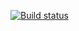 [![Build status](https://ci.appveyor.com/api/projects/status/nf6n32g76p8m94rd?svg=true)](https://ci.appveyor.com/project/Abhaaay/test-web-dz-2-1)

